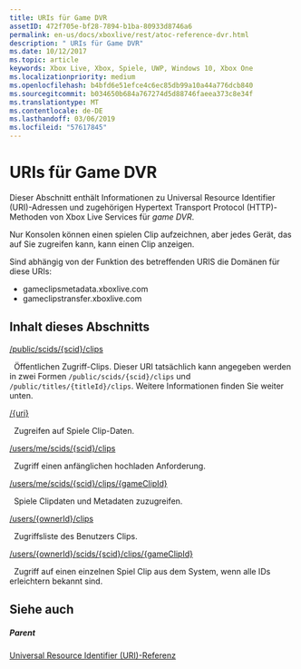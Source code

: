 ```yaml
---
title: URIs für Game DVR
assetID: 472f705e-bf28-7894-b1ba-80933d8746a6
permalink: en-us/docs/xboxlive/rest/atoc-reference-dvr.html
description: " URIs für Game DVR"
ms.date: 10/12/2017
ms.topic: article
keywords: Xbox Live, Xbox, Spiele, UWP, Windows 10, Xbox One
ms.localizationpriority: medium
ms.openlocfilehash: b4bfd6e51efce4c6ec85db99a10a44a776dcb840
ms.sourcegitcommit: b034650b684a767274d5d88746faeea373c8e34f
ms.translationtype: MT
ms.contentlocale: de-DE
ms.lasthandoff: 03/06/2019
ms.locfileid: "57617845"
---
```

# <a name="game-dvr-uris"></a>URIs für Game DVR
 
Dieser Abschnitt enthält Informationen zu Universal Resource Identifier (URI)-Adressen und zugehörigen Hypertext Transport Protocol (HTTP)-Methoden von Xbox Live Services für *game DVR*.
 
Nur Konsolen können einen spielen Clip aufzeichnen, aber jedes Gerät, das auf Sie zugreifen kann, kann einen Clip anzeigen.
 
Sind abhängig von der Funktion des betreffenden URIS die Domänen für diese URIs:
 
   *  gameclipsmetadata.xboxlive.com 
   *  gameclipstransfer.xboxlive.com 
  
<a id="ID4EZB"></a>

 
## <a name="in-this-section"></a>Inhalt dieses Abschnitts

[/public/scids/{scid}/clips](uri-publicscidclips.md)

&nbsp;&nbsp;Öffentlichen Zugriff-Clips. Dieser URI tatsächlich kann angegeben werden in zwei Formen `/public/scids/{scid}/clips` und `/public/titles/{titleId}/clips`. Weitere Informationen finden Sie weiter unten.

[/{uri}](uri-uri.md)

&nbsp;&nbsp;Zugreifen auf Spiele Clip-Daten.

[/users/me/scids/{scid}/clips](uri-usersmescidclips.md)

&nbsp;&nbsp;Zugriff einen anfänglichen hochladen Anforderung.

[/users/me/scids/{scid}/clips/{gameClipId}](uri-usersmescidclipsgameclipid.md)

&nbsp;&nbsp;Spiele Clipdaten und Metadaten zuzugreifen.

[/users/{ownerId}/clips](uri-usersowneridclips.md)

&nbsp;&nbsp;Zugriffsliste des Benutzers Clips.

[/users/{ownerId}/scids/{scid}/clips/{gameClipId}](uri-usersowneridscidclipsgameclipid.md)

&nbsp;&nbsp;Zugriff auf einen einzelnen Spiel Clip aus dem System, wenn alle IDs erleichtern bekannt sind.
 
<a id="ID4EOC"></a>

 
## <a name="see-also"></a>Siehe auch
 
<a id="ID4EQC"></a>

 
##### <a name="parent"></a>Parent 

[Universal Resource Identifier (URI)-Referenz](../atoc-xboxlivews-reference-uris.md)

   